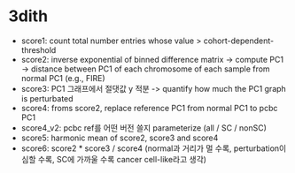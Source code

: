 # 3dith

- score1: count total number entries whose value > cohort-dependent-threshold
- score2: inverse exponential of binned difference matrix -> compute PC1 -> distance between PC1 of each chromosome of each sample from normal PC1 (e.g., FIRE)
- score3: PC1 그래프에서 절댓값 y 적분 -> quantify how much the PC1 graph is perturbated
- score4: froms score2, replace reference PC1 from normal PC1 to pcbc PC1
- score4_v2: pcbc ref를 어떤 버전 쓸지 parameterize (all / SC / nonSC)
- score5: harmonic mean of score2, score3 and score4
- score6: score2 * score3 / score4 (normal과 거리가 멀 수록, perturbation이 심할 수록, SC에 가까울 수록 cancer cell-like라고 생각)
